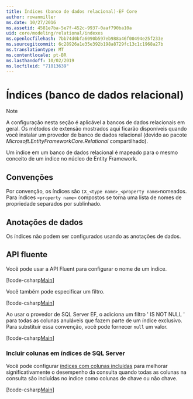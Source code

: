 ```yaml
---
title: Índices (banco de dados relacional)-EF Core
author: rowanmiller
ms.date: 10/27/2016
ms.assetid: 4581e7ba-5e7f-452c-9937-0aaf790ba10a
uid: core/modeling/relational/indexes
ms.openlocfilehash: 7bb74d0bfa6090b597eb988a46f00494e25f233e
ms.sourcegitcommit: 6c28926a1e35e392b198a8729fc13c1c1968a27b
ms.translationtype: MT
ms.contentlocale: pt-BR
ms.lasthandoff: 10/02/2019
ms.locfileid: "71813639"
---
```

# <a name="indexes-relational-database"></a>Índices (banco de dados relacional)

> [!NOTE]  
> A configuração nesta seção é aplicável a bancos de dados relacionais em geral. Os métodos de extensão mostrados aqui ficarão disponíveis quando você instalar um provedor de banco de dados relacional (devido ao pacote *Microsoft.EntityFrameworkCore.Relational* compartilhado).

Um índice em um banco de dados relacional é mapeado para o mesmo conceito de um índice no núcleo de Entity Framework.

## <a name="conventions"></a>Convenções

Por convenção, os índices são `IX_<type name>_<property name>`nomeados. Para índices `<property name>` compostos se torna uma lista de nomes de propriedade separados por sublinhado.

## <a name="data-annotations"></a>Anotações de dados

Os índices não podem ser configurados usando as anotações de dados.

## <a name="fluent-api"></a>API fluente

Você pode usar a API Fluent para configurar o nome de um índice.

[!code-csharp[Main](../../../../samples/core/Modeling/FluentAPI/Relational/IndexName.cs?name=Model&highlight=9)]

Você também pode especificar um filtro.

[!code-csharp[Main](../../../../samples/core/Modeling/FluentAPI/Relational/IndexFilter.cs?name=Model&highlight=9)]

Ao usar o provedor de SQL Server EF, o adiciona um filtro ' IS NOT NULL ' para todas as colunas anuláveis que fazem parte de um índice exclusivo. Para substituir essa convenção, você pode fornecer `null` um valor.

[!code-csharp[Main](../../../../samples/core/Modeling/FluentAPI/Relational/IndexNoFilter.cs?name=Model&highlight=10)]

### <a name="include-columns-in-sql-server-indexes"></a>Incluir colunas em índices de SQL Server

Você pode configurar [índices com colunas incluídas](https://docs.microsoft.com/sql/relational-databases/indexes/create-indexes-with-included-columns) para melhorar significativamente o desempenho da consulta quando todas as colunas na consulta são incluídas no índice como colunas de chave ou não chave.

[!code-csharp[Main](../../../../samples/core/Modeling/FluentAPI/Relational/ForSqlServerHasIndex.cs?name=Model)]
